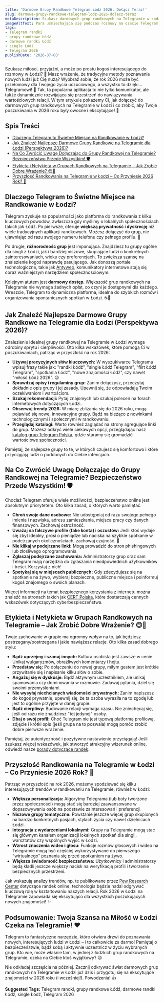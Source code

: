 ```yaml
---
title: 'Darmowe Grupy Randkowe Telegram Łódź 2026: Dołącz Teraz!'
slug: darmowe-grupy-randkowe-telegram-lodz-2026-dolacz-teraz
metaDescription: Szukasz darmowych grup randkowych na Telegramie w Łodzi na 2026? Odkryj jak znaleźć najlepsze grupy, flirtować i poznawać nowych ludzi bezpiecznie! Dołącz już dziś!
imageAltText: Para uśmiechająca się podczas rozmowy na czacie Telegram, z ikoną Łodzi w tle.
tags:
- Telegram randki
- grupy randkowe Łódź
- darmowe randki Łódź
- single Łódź
- Telegram 2026
publishDate: '2026-07-08'
---
```


Szukasz miłości, przyjaźni, a może po prostu kogoś interesującego do rozmowy w Łodzi? 🤔 Masz wrażenie, że tradycyjne metody poznawania nowych ludzi już Cię nużą? Wyobraź sobie, że rok 2026 może być przełomowy dla Twojego życia uczuciowego, a wszystko to dzięki... Telegramowi! 🎉 Tak, ta popularna aplikacja to nie tylko komunikator, ale także dynamicznie rozwijająca się przestrzeń do nawiązywania wartościowych relacji. W tym artykule pokażemy Ci, jak dołączyć do darmowych grup randkowych na Telegramie w Łodzi i co zrobić, aby Twoje poszukiwania w 2026 roku były owocne i ekscytujące! 🚀

## Spis Treści
- [Dlaczego Telegram to Świetne Miejsce na Randkowanie w Łodzi?](#dlaczego-telegram-to-świetne-miejsce-na-randkowanie-w-łodzi)
- [Jak Znaleźć Najlepsze Darmowe Grupy Randkowe na Telegramie dla Łodzi (Perspektywa 2026)?](#jak-znaleźć-najlepsze-darmowe-grupy-randkowe-na-telegramie-dla-łodzi-perspektywa-2026)
- [Na Co Zwrócić Uwagę Dołączając do Grupy Randkowej na Telegramie? Bezpieczeństwo Przede Wszystkim! 🛡️](#na-co-zwrócić-uwagę-dołączając-do-grupy-randkowej-na-telegramie-bezpieczeństwo-przede-wszystkim-%EF%B8%8F)
- [Etykieta i Netykieta w Grupach Randkowych na Telegramie – Jak Zrobić Dobre Wrażenie? 😊💬](#etykieta-i-netykieta-w-grupach-randkowych-na-telegramie--jak-zrobić-dobre-wrażenie-%EF%B8%8F)
- [Przyszłość Randkowania na Telegramie w Łodzi – Co Przyniesie 2026 Rok? 🔮](#przyszłość-randkowania-na-telegramie-w-łodzi--co-przyniesie-2026-rok-)

## Dlaczego Telegram to Świetne Miejsce na Randkowanie w Łodzi?

Telegram zyskuje na popularności jako platforma do randkowania z kilku kluczowych powodów, zwłaszcza gdy myślimy o lokalnych społecznościach takich jak Łódź. Po pierwsze, oferuje **większą prywatność i dyskrecję** niż wiele tradycyjnych aplikacji randkowych. Możesz dołączyć do grup, nie ujawniając od razu swojego numeru telefonu czy pełnego profilu. 🤫

Po drugie, **różnorodność grup** jest imponująca. Znajdziesz tu grupy ogólne dla singli z Łodzi, jak i bardziej niszowe, skupiające ludzi o konkretnych zainteresowaniach, wieku czy preferencjach. To zwiększa szansę na znalezienie kogoś naprawdę pasującego. Jak donoszą portale technologiczne, takie jak [Antyweb](https://antyweb.pl), komunikatory internetowe stają się coraz ważniejszym narzędziem społecznościowym.

Kolejnym atutem jest **darmowy dostęp**. Większość grup randkowych na Telegramie nie wymaga żadnych opłat, co czyni je dostępnymi dla każdego. Wreszcie, Telegram to dynamiczna platforma, idealna do szybkich rozmów i organizowania spontanicznych spotkań w Łodzi. ☕💃

## Jak Znaleźć Najlepsze Darmowe Grupy Randkowe na Telegramie dla Łodzi (Perspektywa 2026)?

Znalezienie idealnej grupy randkowej na Telegramie w Łodzi wymaga odrobiny sprytu i cierpliwości. Oto kilka wskazówek, które pomogą Ci w poszukiwaniach, patrząc w przyszłość na rok 2026:

*   **Używaj precyzyjnych słów kluczowych:** W wyszukiwarce Telegrama wpisuj frazy takie jak: "randki Łódź", "single Łódź Telegram", "flirt Łódź Telegram", "spotkania Łódź", "nowe znajomości Łódź", czy nawet "miłość Łódź 2026". 😉
*   **Sprawdzaj opisy i regulaminy grup:** Zanim dołączysz, przeczytaj dokładnie opis grupy i jej zasady. Upewnij się, że odpowiadają Twoim oczekiwaniom i wartościom.
*   **Szukaj rekomendacji:** Pytaj znajomych lub szukaj poleceń na forach internetowych dotyczących Łodzi.
*   **Obserwuj trendy 2026:** W miarę zbliżania się do 2026 roku, mogą pojawiać się nowe, innowacyjne grupy. Bądź na bieżąco z nowinkami technologicznymi i społecznymi w randkowaniu.
*   **Przeglądaj katalogi:** Warto również zaglądać na strony agregujące linki do grup. Możesz odkryć wiele ciekawych opcji, przeglądając nasz [katalog grup Telegram Polska](/kategorie/randki), gdzie staramy się gromadzić wartościowe społeczności.

Pamiętaj, że najlepsze grupy to te, w których czujesz się komfortowo i które przyciągają ludzi o podobnych do Ciebie intencjach.

## Na Co Zwrócić Uwagę Dołączając do Grupy Randkowej na Telegramie? Bezpieczeństwo Przede Wszystkim! 🛡️

Chociaż Telegram oferuje wiele możliwości, bezpieczeństwo online jest absolutnym priorytetem. Oto kilka zasad, o których warto pamiętać:

*   **Chroń swoje dane osobowe:** Nie udostępniaj od razu swojego pełnego imienia i nazwiska, adresu zamieszkania, miejsca pracy czy danych finansowych. Zachowaj ostrożność.
*   **Uważaj na fałszywe profile (fake konta) i oszustów:** Jeśli ktoś wydaje się zbyt idealny, prosi o pieniądze lub naciska na szybkie spotkanie w podejrzanych okolicznościach, zachowaj czujność. 🚩
*   **Nie klikaj w podejrzane linki:** Mogą prowadzić do stron phishingowych lub złośliwego oprogramowania.
*   **Zgłaszaj podejrzane zachowania:** Administratorzy grup oraz sam Telegram mają narzędzia do zgłaszania nieodpowiednich użytkowników i treści. Korzystaj z nich!
*   **Spotykaj się w miejscach publicznych:** Gdy zdecydujesz się na spotkanie na żywo, wybieraj bezpieczne, publiczne miejsca i poinformuj kogoś znajomego o swoich planach.

Więcej informacji na temat bezpiecznego korzystania z internetu można znaleźć na stronach takich jak [CERT Polska](https://www.cert.pl), które dostarczają cennych wskazówek dotyczących cyberbezpieczeństwa.

## Etykieta i Netykieta w Grupach Randkowych na Telegramie – Jak Zrobić Dobre Wrażenie? 😊💬

Twoje zachowanie w grupie ma ogromny wpływ na to, jak będziesz postrzegany/postrzegana i jakie nawiążesz relacje. Oto kilka zasad dobrego stylu:

*   **Bądź uprzejmy i szanuj innych:** Kultura osobista jest zawsze w cenie. Unikaj wulgaryzmów, obraźliwych komentarzy i hejtu.
*   **Przedstaw się:** Po dołączeniu do nowej grupy, miłym gestem jest krótkie przywitanie się i napisanie kilku słów o sobie.
*   **Angażuj się w dyskusje:** Bądź aktywnym uczestnikiem, ale unikaj spamowania czy dominowania w rozmowie. Zadawaj pytania, dziel się swoimi przemyśleniami.
*   **Nie wysyłaj niechcianych wiadomości prywatnych:** Zanim napiszesz do kogoś prywatnie, upewnij się, że ta osoba wyraziła na to zgodę lub jest to ogólnie przyjęte w danej grupie.
*   **Bądź cierpliwy:** Budowanie relacji wymaga czasu. Nie zniechęcaj się, jeśli od razu nie znajdziesz "tej jedynej" osoby.
*   **Dbaj o swój profil:** Choć Telegram nie jest typową platformą profilową, zdjęcie i krótki opis (jeśli grupa na to pozwala) mogą pomóc zrobić dobre pierwsze wrażenie.

Pamiętaj, że autentyczność i pozytywne nastawienie przyciągają! Jeśli szukasz więcej wskazówek, jak stworzyć atrakcyjny wizerunek online, odwiedź nasze [porady dotyczące randek](/blog/porady-randkowe).

## Przyszłość Randkowania na Telegramie w Łodzi – Co Przyniesie 2026 Rok? 🔮

Patrząc w przyszłość na rok 2026, możemy spodziewać się kilku interesujących trendów w randkowaniu na Telegramie, również w Łodzi:

*   **Większa personalizacja:** Algorytmy Telegrama (lub boty tworzone przez społeczności) mogą stać się bardziej zaawansowane w dopasowywaniu osób na podstawie zainteresowań i preferencji.
*   **Niszowe grupy tematyczne:** Powstanie jeszcze więcej grup skupionych na bardzo konkretnych pasjach, stylach życia czy nawet dzielnicach Łodzi.
*   **Integracja z wydarzeniami lokalnymi:** Grupy na Telegramie mogą stać się głównym kanałem organizacji lokalnych spotkań dla singli, warsztatów czy wspólnych wyjść w Łodzi.
*   **Wzrost znaczenia wideo i głosu:** Funkcje rozmów głosowych i wideo na Telegramie mogą być częściej wykorzystywane do pierwszego "wirtualnego" poznania się przed spotkaniem na żywo.
*   **Większa świadomość bezpieczeństwa:** Użytkownicy i administratorzy będą kładli jeszcze większy nacisk na weryfikację profili i tworzenie bezpiecznych przestrzeni.

Jak wskazują analizy trendów, np. te publikowane przez [Pew Research Center](https://www.pewresearch.org/internet/topic/online-dating/) dotyczące randek online, technologia będzie nadal odgrywać kluczową rolę w kształtowaniu naszych relacji. Rok 2026 w Łodzi na Telegramie zapowiada się ekscytująco dla wszystkich poszukujących nowych znajomości! ✨

## Podsumowanie: Twoja Szansa na Miłość w Łodzi Czeka na Telegramie! ❤️

Telegram to fantastyczne narzędzie, które otwiera drzwi do poznawania nowych, interesujących ludzi w Łodzi – i to całkowicie za darmo! Pamiętaj o bezpieczeństwie, bądź sobą i aktywnie uczestnicz w życiu wybranych grup. Kto wie, może właśnie tam, w jednej z łódzkich grup randkowych na Telegramie, czeka na Ciebie ktoś wyjątkowy? 😉

Nie odkładaj szczęścia na później. Zacznij odkrywać świat darmowych grup randkowych na Telegramie w Łodzi już dziś i przygotuj się na ekscytujące znajomości w 2026 roku (i wcześniej!). Powodzenia! 👍




**Suggested Tags:**
Telegram randki, grupy randkowe Łódź, darmowe randki Łódź, single Łódź, Telegram 2026

